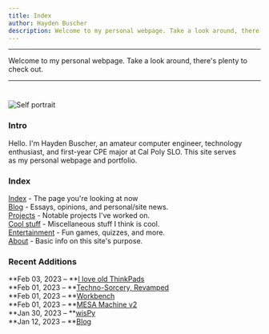 ```yaml
---
title: Index
author: Hayden Buscher
description: Welcome to my personal webpage. Take a look around, there's plenty to check out.
---
```


<div class="border header">
<hr>
<p>Welcome to my personal webpage. Take a look around, there's plenty to check out.
</p>
<hr>
</div>

<div class="nowrap">
<img class="floatright "style="padding-top:25px;max-height:300px" src="img/selfportrait.jpg" alt="Self portrait"></div>

### Intro
Hello. I'm Hayden Buscher, an amateur computer engineer, technology  
enthusiast, and first-year CPE major at Cal Poly SLO. This site serves  
as my personal webpage and portfolio.

### Index
[Index](index.html) - The page you're looking at now  
[Blog](blog.html) - Essays, opinions, and personal/site news.  
[Projects](projects.html) - Notable projects I've worked on.  
[Cool stuff](coolstuff.html) - Miscellaneous stuff I think is cool.  
[Entertainment](entertainment.html) - Fun games, quizzes, and more.  
[About](about.html) - Basic info on this site's purpose.

### Recent Additions
**Feb 03, 2023 – **[I love old ThinkPads](/blog/thinkpads.html)  
**Feb 01, 2023 – **[Techno-Sorcery, Revamped](/blog/revamp.html)  
**Feb 01, 2023 – **[Workbench](/projects/workbench.html)  
**Feb 01, 2023 – **[MESA Machine v2](/projects/mesamachine2.html)  
**Jan 30, 2023 – **[wisPy](/projects/wispy.html)  
**Jan 12, 2023 – **[Blog](blog.html)  